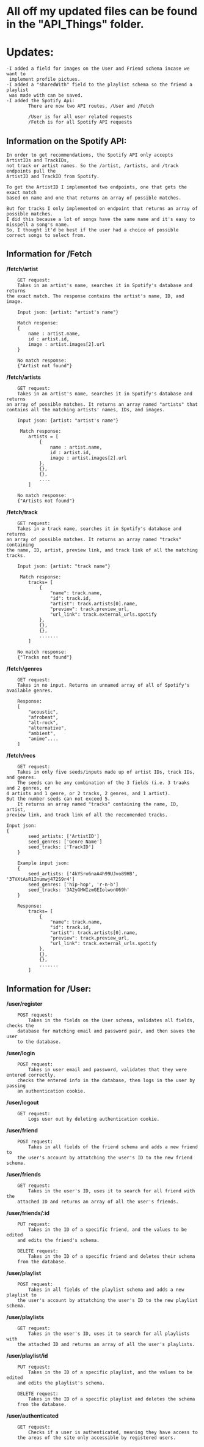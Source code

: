 # All off my updated files can be found in the "API_Things" folder.   

# Updates:
    -I added a field for images on the User and Friend schema incase we want to 
     implement profile pictues.
    -I added a "sharedWith" field to the playlist schema so the friend a playlist 
     was made with can be saved.
    -I added the Spotify Api:
            There are now two API routes, /User and /Fetch

            /User is for all user related requests
            /Fetch is for all Spotify API requests

## Information on the Spotify API:</br>
	In order to get recommendations, the Spotify API only accepts ArtistIDs and TrackIDs, 
	not track or artist names. So the /artist, /artists, and /track endpoints pull the    
	ArtistID and TrackID from Spotify.  

	To get the ArtistID I implemented two endpoints, one that gets the exact match    
	based on name and one that returns an array of possible matches.   

	But for tracks I only implemented on endpoint that returns an array of possible matches.  
	I did this because a lot of songs have the same name and it's easy to misspell a song's name.  
	So, I thought it'd be best if the user had a choice of possible correct songs to select from.

												     
## **Information for /Fetch**
    
**/fetch/artist**
		
        GET request:
        Takes in an artist's name, searches it in Spotify's database and returns    
	the exact match. The response contains the artist's name, ID, and image.

        Input json: {artist: "artist's name"}

        Match response:
        {
            name : artist.name,
            id : artist.id,
            image : artist.images[2].url
        }

        No match response:
        {"Artist not found"}

**/fetch/artists**
    
        GET request:
        Takes in an artist's name, searches it in Spotify's database and returns    
	an array of possible matches. It returns an array named "artists" that     
	contains all the matching artists' names, IDs, and images.

        Input json: {artist: "artist's name"}

         Match response: 
            artists = [ 
                {
                    name : artist.name,
                    id : artist.id,
                    image : artist.images[2].url
                },
                {},
                {},
                ....
            ]

        No match response:
        {"Artists not found"}


**/fetch/track**
    
        GET request:
        Takes in a track name, searches it in Spotify's database and returns    
	an array of possible matches. It returns an array named "tracks" containing    
	the name, ID, artist, preview link, and track link of all the matching tracks.

        Input json: {artist: "track name"}

         Match response: 
            tracks= [ 
                {
                    "name": track.name,
                    "id": track.id,
                    "artist": track.artists[0].name,
                    "preview": track.preview_url,
                    "url_link": track.external_urls.spotify
                },
                {},
                {},
                .......
            ]

        No match response:
        {"Tracks not found"}

**/fetch/genres**
    
        GET request:
        Takes in no input. Returns an unnamed array of all of Spotify's available genres.

        Response:
        [
            "acoustic",
            "afrobeat",
            "alt-rock",
            "alternative",
            "ambient",
            "anime"....
        ]

**/fetch/recs**
    
        GET request:
        Takes in only five seeds/inputs made up of artist IDs, track IDs, and genres. 
        The seeds can be any combination of the 3 fields (i.e. 3 traaks and 2 genres, or    
	4 artists and 1 genre, or 2 tracks, 2 genres, and 1 artist).     
	But the number seeds can not exceed 5.   
        It returns an array named "tracks" containing the name, ID, artist,    
	preview link, and track link of all the reccomended tracks.

	Input json:
	{
            seed_artists: ['ArtistID']
            seed_genres: ['Genre Name']
            seed_tracks: ['TrackID']
        }
	
        Example input json:
        {
            seed_artists: ['4kYSro6naA4h99UJvo89HB', '3TVXtAsR1Inumwj472S9r4']
            seed_genres: ['hip-hop', 'r-n-b']
            seed_tracks: '3A2yGHWIzmGEIolwonU69h'
        }

        Response:
            tracks= [ 
                {
                    "name": track.name,
                    "id": track.id,
                    "artist": track.artists[0].name,
                    "preview": track.preview_url,
                    "url_link": track.external_urls.spotify
                },
                {},
                {},
                .......
            ]

## **Information for /User:**

**/user/register**
    
        POST request:
            Takes in the fields on the User schena, validates all fields, checks the    
	    database for matching email and password pair, and then saves the user    
	    to the database.
    
**/user/login**
    
        POST request:  
            Takes in user email and password, validates that they were entered correctly,    
	    checks the entered info in the database, then logs in the user by passing    
	    an authentication cookie.

**/user/logout**
    
        GET request:
            Logs user out by deleting authentication cookie.

**/user/friend**
    
        POST request:
            Takes in all fields of the friend schema and adds a new friend to     
	    the user's account by attatching the user's ID to the new friend schema.

**/user/friends**
    
        GET request:
            Takes in the user's ID, uses it to search for all friend with the     
	    attached ID and returns an array of all the user's friends.

**/user/friends/:id**
    
        PUT request:
            Takes in the ID of a specific friend, and the values to be edited    
	    and edits the friend's schema. 
        
        DELETE request:
            Takes in the ID of a specific friend and deletes their schema     
	    from the database.

**/user/playlist**
    
        POST request:
            Takes in all fields of the playlist schema and adds a new playlist to  
	    the user's account by attatching the user's ID to the new playlist schema.

**/user/playlists**
    
        GET request:
            Takes in the user's ID, uses it to search for all playlists with  
	    the attached ID and returns an array of all the user's playlists.

**/user/playlist/id**
    
        PUT request:
            Takes in the ID of a specific playlist, and the values to be edited  
	    and edits the playlist's schema. 
        
        DELETE request:
            Takes in the ID of a specific playlist and deletes the schema    
	    from the database.

**/user/authenticated**
    
        GET request:
            Checks if a user is authenticated, meaning they have access to    
	    the areas of the site only accessible by registered users.


